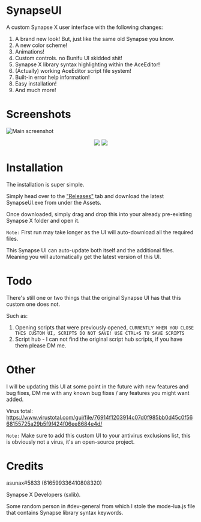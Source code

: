 # SynapseUI
A custom Synapse X user interface with the following changes:
1. A brand new look! But, just like the same old Synapse you know.
2. A new color scheme!
3. Animations!
4. Custom controls. no Bunifu UI skidded shit!
5. Synapse X library syntax highlighting within the AceEditor!
6. (Actually) working AceEditor script file system!
7. Built-in error help information!
8. Easy installation!
9. And much more!

# Screenshots
![Main screenshot](http://asunax.000webhostapp.com/u/22.28.56-07.09.21-n-sBAdm7MTOJuCFNNh1s1odR48hxc3lLzGiYUnEVk2Ezg4WCyGpvw5RM37Qb09pOuZP06XDSe5eIJHQmTLWt9qgfnUfYajSktDK8Hw.png)

<p align="center">
  <img src="http://asunax.000webhostapp.com/u/22.30.47-07.09.21-n-B8pViNjgwIfiH4uoYh34uby7UKFcV0b5Q8kLtzzdlXqt1L6wMaSZ9h7mS2mvqHMKcUPWe1WGDDXAE6nRgTkrsCfoQvTsZOPaNjx9.gif">
  <img src="http://asunax.000webhostapp.com/u/22.35.23-07.09.21-n-eZjPXGdcHEIPARDSk1UclfO0pYNNeWE4oqyFdVgUmC3TlRgryAM0G7q4o1itVsnKzka8MZ7DubhbnS52mipQXB6wruJs83xv6taI.gif">
</p>

# Installation
The installation is super simple. 

Simply head over to the ["Releases"](https://github.com/asunax-aaa/SynapseUI/releases) tab and download the latest SynapseUI.exe from under the Assets.

Once downloaded, simply drag and drop this into your already pre-existing Synapse X folder and open it.

`Note:`
First run may take longer as the UI will auto-download all the required files.

This Synapse UI can auto-update both itself and the additional files. Meaning you will automatically get the latest version of this UI.

# Todo
There's still one or two things that the original Synapse UI has that this custom one does not.

Such as:
1. Opening scripts that were previously opened, `CURRENTLY WHEN YOU CLOSE THIS CUSTOM UI, SCRIPTS DO NOT SAVE! USE CTRL+S TO SAVE SCRIPTS`
2. Script hub - I can not find the original script hub scripts, if you have them please DM me.

# Other
I will be updating this UI at some point in the future with new features and bug fixes, DM me with any known bug fixes / any features you might want added.

Virus total: https://www.virustotal.com/gui/file/76914f1203914c07d0f985bb0d45c0f5668155725a29b5f9f424f06ee8684e4d/

`Note:` Make sure to add this custom UI to your antivirus exclusions list, this is obviously not a virus, it's an open-source project.

# Credits
asunax#5833 (616599336410808320) 

Synapse X Developers (sxlib).

Some random person in #dev-general from which I stole the mode-lua.js file that contains Synapse library syntax keywords.

